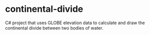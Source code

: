 # continental-divide
C# project that uses GLOBE elevation data to calculate and draw the continental divide between two bodies of water.
